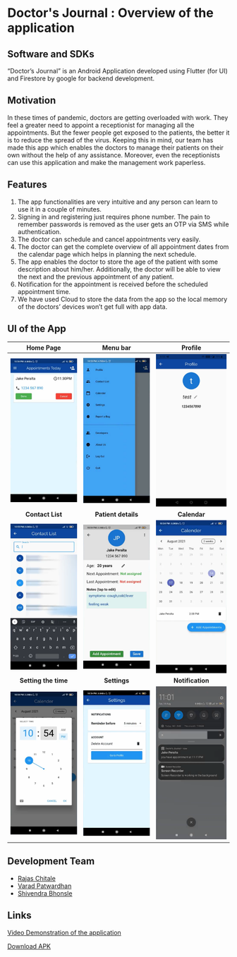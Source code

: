 # Doctor's Journal : Overview of the application
## Software and SDKs
“Doctor’s Journal” is an Android Application developed using Flutter (for UI) and Firestore by google for backend development.

## Motivation
In these times of pandemic, doctors are getting overloaded with work. They feel a greater need to appoint a receptionist for managing all the appointments. But the fewer people get exposed to the patients, the better it is to reduce the spread of the virus. Keeping this in mind, our team has made this app which enables the doctors to manage their patients on their own without the help of any assistance. Moreover, even the receptionists can use this application and make the management work paperless.  

## Features
1.	The app functionalities are very intuitive and any person can learn to use it in a couple of minutes.
2.	Signing in and registering just requires phone number. The pain to remember passwords is removed as the user gets an OTP via SMS while authentication.
3.	The doctor can schedule and cancel appointments very easily.
4.	The doctor can get the complete overview of all appointment dates from the calendar page which helps in planning the next schedule.
5.	The app enables the doctor to store the age of the patient with some description about him/her. Additionally, the doctor will be able to view the next and the previous appointment of any patient.
6.	Notification for the appointment is received before the scheduled appointment time.
7.	We have used Cloud to store the data from the app so the local memory of the doctors’ devices won’t get full with app data.

## UI of the App

**Home Page**             |  **Menu bar**               |  **Profile**
:-------------------------:|:-------------------------:|:-------------------------:
<img src="/Screenshots/Home page.png" alt="Home Page" width="200"/>  |  <img src="/Screenshots/menu bar.png" alt="Menu Bar" width="200"/>  |  <img src="/Screenshots/Profile page.png" alt="Profile" width="200"/>
**Contact List**             |  **Patient details**               |  **Calendar**
<img src="/Screenshots/Contact list.png" alt="Contact list" width="200"/>  |  <img src="/Screenshots/Patient details.png" alt="Patient details" width="200"/>  |  <img src="/Screenshots/Calendar page.png" alt="Calendar" width="200"/>
**Setting the time**             |  **Settings**               |  **Notification**
<img src="/Screenshots/Set time.png" alt="Set time" width="200"/>  |  <img src="/Screenshots/Settings page.png" alt="Settings" width="200"/>  |  <img src="/Screenshots/Notification.png" alt="Notification" width="200"/>

## Development Team
- [Rajas Chitale](https://github.com/rajas1310)
- [Varad Patwardhan](https://github.com/Varad0210)
- [Shivendra Bhonsle](https://github.com/shivendra-bhonsle)

## Links
[Video Demonstration of the application](https://drive.google.com/file/d/1RuvHrjv1eaOUOXW7tYs5Oi0ausX0zJ_h/view?usp=sharing)

[Download APK](https://drive.google.com/file/d/1ItG9EQvceq0oOqI-VSq29UfzFMb-DLw0/view?usp=drivesdk)
